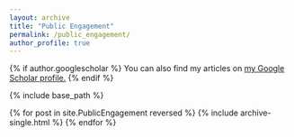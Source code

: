 ```yaml
---
layout: archive
title: "Public Engagement"
permalink: /public_engagement/
author_profile: true
---
```


{% if author.googlescholar %}
  You can also find my articles on <u><a href="{{author.googlescholar}}">my Google Scholar profile</a>.</u>
{% endif %}

{% include base_path %}

{% for post in site.PublicEngagement reversed %}
  {% include archive-single.html %}
{% endfor %}
